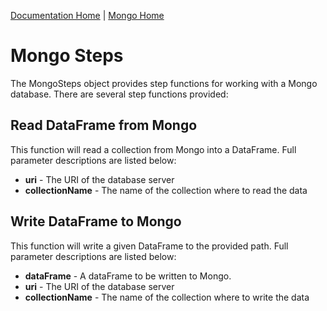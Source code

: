 [Documentation Home](../../docs/readme.md) | [Mongo Home](../../readme.md)

# Mongo Steps
The MongoSteps object provides step functions for working with a Mongo database. There are several step functions 
provided:

## Read DataFrame from Mongo
This function will read a collection from Mongo into a DataFrame. Full parameter descriptions are listed below:

* **uri** - The URI of the database server
* **collectionName** - The name of the collection where to read the data

## Write DataFrame to Mongo
This function will write a given DataFrame to the provided path. Full parameter descriptions are listed below:

* **dataFrame** - A dataFrame to be written to Mongo.
* **uri** - The URI of the database server
* **collectionName** - The name of the collection where to write the data
